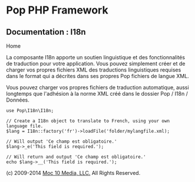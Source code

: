 Pop PHP Framework
=================

Documentation : I18n
----------------------

Home

La composante I18n apporte un soutien linguistique et des
fonctionnalités de traduction pour votre application. Vous pouvez
simplement créer et de charger vos propres fichiers XML des traductions
linguistiques requises dans le format qui a décrites dans ses propres
Pop fichiers de langue XML.

Vous pouvez charger vos propres fichiers de traduction automatique,
aussi longtemps que l'adhésion à la norme XML créé dans le dossier Pop /
I18n / Données.

    use Pop\I18n\I18n;

    // Create a I18n object to translate to French, using your own language file.
    $lang = I18n::factory('fr')->loadFile('folder/mylangfile.xml);

    // Will output 'Ce champ est obligatoire.'
    $lang->_e('This field is required.');

    // Will return and output 'Ce champ est obligatoire.'
    echo $lang->__('This field is required.');

\(c) 2009-2014 [Moc 10 Media, LLC.](http://www.moc10media.com) All
Rights Reserved.
